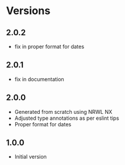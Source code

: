 # Versions

## 2.0.2

- fix in proper format for dates
  
## 2.0.1

- fix in documentation

## 2.0.0

- Generated from scratch using NRWL NX
- Adjusted type annotations as per eslint tips
- Proper format for dates

## 1.0.0

- Initial version

